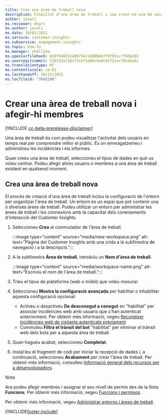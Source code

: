```yaml
---
title: Crea una àrea de treball nova
description: Finalitat d'una àrea de treball i com crear-ne una de nova.
author: jusali
ms.reviewer: mhart
ms.author: jusali
ms.date: 10/01/2021
ms.service: customer-insights
ms.subservice: engagement-insights
ms.topic: how-to
ms.manager: shellyha
ms.openlocfilehash: 816f948331a06794c15000eb779f93cc7fdda202
ms.sourcegitcommit: 53b133a716c73cb71e8bcbedc6273cec70ceba6c
ms.translationtype: HT
ms.contentlocale: ca-ES
ms.lasthandoff: 10/15/2021
ms.locfileid: "7645298"
---
```

# <a name="create-a-new-workspace-and-add-members"></a>Crear una àrea de treball nova i afegir-hi membres

[!INCLUDE [cc-beta-prerelease-disclaimer](includes/cc-beta-prerelease-disclaimer.md)]

Una àrea de treball és com podeu visualitzar l'activitat dels usuaris en temps real per comprendre millor el públic. És on emmagatzemeu i administreu les incidències i els informes.

Quan creeu una àrea de treball, seleccioneu el tipus de dades en què us voleu centrar. Podeu afegir altres usuaris o membres a una àrea de treball existent en qualsevol moment. 

## <a name="create-a-new-workspace"></a>Crea una àrea de treball nova

El procés de creació d'una àrea de treball inclou la configuració de l'*entorn* per organitzar l'àrea de treball. Un entorn és un espai que pot contenir una o diverses àrees de treball. Podeu utilitzar un entorn per administrar les àrees de treball i les connexions amb la capacitat dels coneixements d'interacció del Customer Insights.

1. Seleccioneu **Crea** al commutador de l'àrea de treball.

   :::image type="content" source="media/new-workspace.png" alt-text="Pàgina del Customer Insights amb una crida a la subfinestra de navegació i a la descripció.":::

1. A la subfinestra **Àrea de treball**, introduïu un **Nom d'àrea de treball**.

   :::image type="content" source="media/workspace-name.png" alt-text="Escriviu el nom de l'àrea de treball.":::

1. Trieu el tipus de plataforma (web o mòbil) que voleu mesurar.

1. Seleccioneu **Mostra la configuració avançada** per habilitar o inhabilitar aquesta configuració opcional:

   - Activeu o desactiveu **De desconegut a conegut** en "habilitat" per associar incidències web amb usuaris que s'han autenticat anteriorment. Per obtenir més informació, vegeu [Reconèixer incidències web de visitants autenticats prèviament](unknown-to-known.md)
   - Commuteu **Filtra el trànsit del bot** "habilitat" per eliminar el trànsit web dels bots per a aquesta àrea de treball. 

1. Quan hagueu acabat, seleccioneu **Completat**. 

1. Instal·leu el fragment de codi per iniciar la recepció de dades i, a continuació, seleccioneu **Acabament** per crear l'àrea de treball. Per obtenir més informació, consulteu [Informació general dels recursos per a desenvolupadors](developer-resources.md).

> [!NOTE]
> Ara podeu afegir membres i assignar el seu nivell de permís des de la llista **Funcions**. Per obtenir més informació, vegeu [Funcions i permisos](user-roles.md). 

Per obtenir més informació, vegeu [Administrar entorns i àrees de treball](manage-environments-workspaces.md).


[!INCLUDE[footer-include](../includes/footer-banner.md)]

